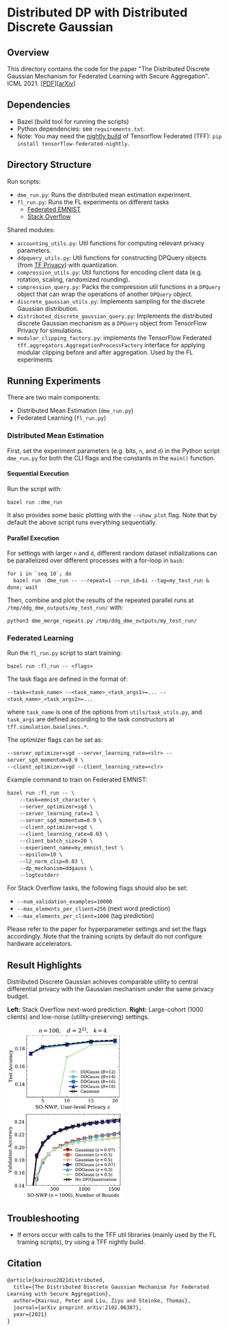 # Distributed DP with Distributed Discrete Gaussian

## Overview

This directory contains the code for the paper "The Distributed Discrete
Gaussian Mechanism for Federated Learning with Secure Aggregation". ICML 2021.
[[PDF](https://arxiv.org/pdf/2102.06387)][[arXiv](https://arxiv.org/abs/2102.06387)]

## Dependencies

-   Bazel (build tool for running the scripts)
-   Python dependencies: see `requirements.txt`.
-   Note: You may need the
    [nightly build](https://pypi.org/project/tensorflow-federated-nightly/) of
    Tensorflow Federated (TFF): `pip install tensorflow-federated-nightly`.

## Directory Structure

Run scripts:

-   `dme_run.py`: Runs the distributed mean estimation experiment.
-   `fl_run.py`: Runs the FL experiments on different tasks
    -   [Federated EMNIST](https://www.tensorflow.org/federated/api_docs/python/tff/simulation/datasets/emnist/load_data)
    -   [Stack Overflow](https://www.tensorflow.org/federated/api_docs/python/tff/simulation/datasets/stackoverflow/load_data)

Shared modules:

-   `accounting_utils.py`: Util functions for computing relevant privacy
    parameters.
-   `ddpquery_utils.py`: Util functions for constructing DPQuery objects (from
    [TF Privacy](https://github.com/tensorflow/privacy)) with quantization.
-   `compression_utils.py`: Util functions for encoding client data (e.g.
    rotation, scaling, randomized rounding).
-   `compression_query.py`: Packs the compression util functions in a `DPQuery`
    object that can wrap the operations of another `DPQuery` object.
-   `discrete_gaussian_utils.py`: Implements sampling for the discrete Gaussian
    distribution.
-   `distributed_discrete_gaussian_query.py`: Implements the distributed
    discrete Gaussian mechanism as a `DPQuery` object from TensorFlow Privacy
    for simulations.
-   `modular_clipping_factory.py`: implements the TensorFlow Federated
    `tff.aggregators.AggregationProcessFactory` interface for applying modular
    clipping before and after aggregation. Used by the FL experiments.

## Running Experiments

There are two main components:

-   Distributed Mean Estimation (`dme_run.py`)
-   Federated Learning (`fl_run.py`)

### Distributed Mean Estimation

First, set the experiment parameters (e.g. bits, `n`, and `d`) in the Python
script `dme_run.py` for both the CLI flags and the constants in the `main()`
function.

#### Sequential Execution

Run the script with:

```
bazel run :dme_run
```

It also provides some basic plotting with the `--show_plot` flag. Note that by
default the above script runs everything sequentially.

#### Parallel Execution

For settings with larger `n` and `d`, different random dataset initializations
can be parallelized over different processes with a for-loop in `bash`:

```
for i in `seq 10`; do
  bazel run :dme_run -- --repeat=1 --run_id=$i --tag=my_test_run & done; wait
```

Then, combine and plot the results of the repeated parallel runs at
`/tmp/ddg_dme_outputs/my_test_run/` with:

```
python3 dme_merge_repeats.py /tmp/ddg_dme_outputs/my_test_run/
```

### Federated Learning

Run the `fl_run.py` script to start training:

```
bazel run :fl_run -- <flags>
```

The task flags are defined in the format of:

```
--task=<task_name> --<task_name>_<task_args1>=... --<task_name>_<task_args2>=...
```

where `task_name` is one of the options from `utils/task_utils.py`, and
`task_args` are defined according to the task constructors at
`tff.simulation.baselines.*`.

The optimizer flags can be set as:

```
--server_optimizer=sgd --server_learning_rate=<slr> --server_sgd_momentum=0.9 \
--client_optimizer=sgd --client_learning_rate=<clr>
```

Example command to train on Federated EMNIST:

```
bazel run :fl_run -- \
    --task=emnist_character \
    --server_optimizer=sgd \
    --server_learning_rate=1 \
    --server_sgd_momentum=0.9 \
    --client_optimizer=sgd \
    --client_learning_rate=0.03 \
    --client_batch_size=20 \
    --experiment_name=my_emnist_test \
    --epsilon=10 \
    --l2_norm_clip=0.03 \
    --dp_mechanism=ddgauss \
    --logtostderr
```

For Stack Overflow tasks, the following flags should also be set:

-   `--num_validation_examples=10000`
-   `--max_elements_per_client=256` (next word prediction)
-   `--max_elements_per_client=1000` (tag prediction)

Please refer to the paper for hyperparameter settings and set the flags
accordingly. Note that the training scripts by default do not configure hardware
accelerators.

## Result Highlights

Distributed Discrete Gaussian achieves comparable utility to central
differential privacy with the Gaussian mechanism under the same privacy budget.

**Left:** Stack Overflow next-word prediction. **Right:** Large-cohort (1000
clients) and low-noise (utility-preserving) settings.

<img src="images/ddg-sonwp-summary-k4.png" height="200px"><img src="images/ddg-sonwp-n1000-rounds.png" height="200px">

## Troubleshooting

-   If errors occur with calls to the TFF util libraries (mainly used by the FL
    training scripts), try using a TFF nightly build.

## Citation

```
@article{kairouz2021distributed,
  title={The Distributed Discrete Gaussian Mechanism for Federated Learning with Secure Aggregation},
  author={Kairouz, Peter and Liu, Ziyu and Steinke, Thomas},
  journal={arXiv preprint arXiv:2102.06387},
  year={2021}
}
```
